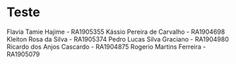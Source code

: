 # Teste

Flavia Tamie Hajime - RA1905355 
Kássio Pereira de Carvalho - RA1904698 
Kleiton Rosa da Silva - RA1905374
Pedro Lucas Silva Graciano - RA1904980 
Ricardo dos Anjos Cascardo - RA1904875 
Rogerio Martins Ferreira - RA1905079
